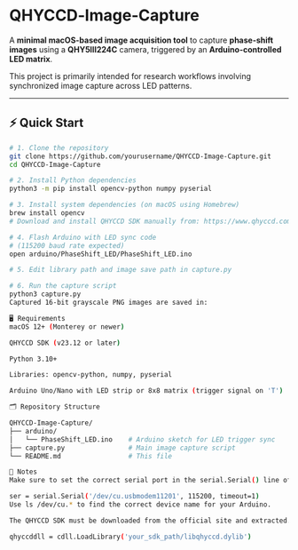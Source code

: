 # QHYCCD‑Image‑Capture

A **minimal macOS-based image acquisition tool** to capture **phase-shift images** using a **QHY5III224C** camera, triggered by an **Arduino-controlled LED matrix**.

This project is primarily intended for research workflows involving synchronized image capture across LED patterns.

---

## ⚡ Quick Start

```bash
# 1. Clone the repository
git clone https://github.com/yourusername/QHYCCD-Image-Capture.git
cd QHYCCD-Image-Capture

# 2. Install Python dependencies
python3 -m pip install opencv-python numpy pyserial

# 3. Install system dependencies (on macOS using Homebrew)
brew install opencv
# Download and install QHYCCD SDK manually from: https://www.qhyccd.com/download.html

# 4. Flash Arduino with LED sync code
# (115200 baud rate expected)
open arduino/PhaseShift_LED/PhaseShift_LED.ino

# 5. Edit library path and image save path in capture.py

# 6. Run the capture script
python3 capture.py
Captured 16-bit grayscale PNG images are saved in:

🖥️ Requirements
macOS 12+ (Monterey or newer)

QHYCCD SDK (v23.12 or later)

Python 3.10+

Libraries: opencv-python, numpy, pyserial

Arduino Uno/Nano with LED strip or 8x8 matrix (trigger signal on 'T')

🗂️ Repository Structure

QHYCCD-Image-Capture/
├── arduino/
│   └── PhaseShift_LED.ino    # Arduino sketch for LED trigger sync
├── capture.py                # Main image capture script
└── README.md                 # This file

🔧 Notes
Make sure to set the correct serial port in the serial.Serial() line of capture.py:

ser = serial.Serial('/dev/cu.usbmodem11201', 115200, timeout=1)
Use ls /dev/cu.* to find the correct device name for your Arduino.

The QHYCCD SDK must be downloaded from the official site and extracted. Then update the .dylib path in:

qhyccddll = cdll.LoadLibrary('your_sdk_path/libqhyccd.dylib')
